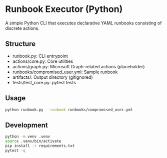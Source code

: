 # Runbook Executor (Python)

A simple Python CLI that executes declarative YAML runbooks consisting of discrete actions.

## Structure

- runbook.py: CLI entrypoint
- actions/core.py: Core utilities
- actions/graph.py: Microsoft Graph-related actions (placeholder)
- runbooks/compromised_user.yml: Sample runbook
- artifacts/: Output directory (gitignored)
- tests/test_core.py: pytest tests

## Usage

```bash
python runbook.py --runbook runbooks/compromised_user.yml
```

## Development

```bash
python -m venv .venv
source .venv/bin/activate
pip install -r requirements.txt
pytest -q
```